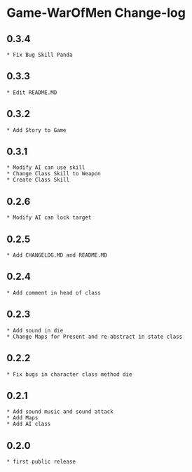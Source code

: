 Game-WarOfMen Change-log
==========================

0.3.4
-----
    * Fix Bug Skill Panda

0.3.3
-----
    * Edit README.MD

0.3.2
-----
    * Add Story to Game

0.3.1
-----
    * Modify AI can use skill
	* Change Class Skill to Weapon
	* Create Class Skill

0.2.6
-----
    * Modify AI can lock target

0.2.5
-----
    * Add CHANGELOG.MD and README.MD

0.2.4
-----
    * Add comment in head of class
	
0.2.3
-----
    * Add sound in die
	* Change Maps for Present and re-abstract in state class

0.2.2
-----
    * Fix bugs in character class method die

0.2.1
-----
    * Add sound music and sound attack
	* Add Maps
	* Add AI class

0.2.0
-----
    * first public release
